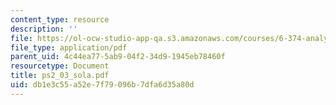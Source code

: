 ```yaml
---
content_type: resource
description: ''
file: https://ol-ocw-studio-app-qa.s3.amazonaws.com/courses/6-374-analysis-and-design-of-digital-integrated-circuits-fall-2003/db1e3c55a52e7f79096b7dfa6d35a80d_ps2_03_sola.pdf
file_type: application/pdf
parent_uid: 4c44ea77-5ab9-04f2-34d9-1945eb78460f
resourcetype: Document
title: ps2_03_sola.pdf
uid: db1e3c55-a52e-7f79-096b-7dfa6d35a80d
---
```

